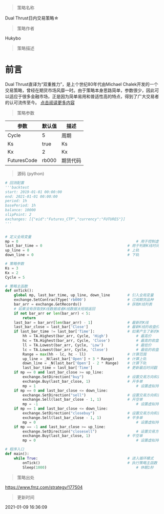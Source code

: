 
> 策略名称

Dual Thrust日内交易策略☆

> 策略作者

Hukybo

> 策略描述

# 前言
Dual Thrust直译为“双重推力”，是上个世纪80年代由Michael Chalek开发的一个交易策略，曾经在期货市场风靡一时。由于策略本身思路简单，参数很少，因此可以适应于很多金融市场，正是因为简单易用和普适性高的特点，得到了广大交易者的认可流传至今。
[点击阅读更多内容](https://www.fmz.com/bbs-topic/4757)

> 策略参数



|参数|默认值|描述|
|----|----|----|
|Cycle|5|周期|
|Ks|true|Ks|
|Kx|2|Kx|
|FuturesCode|rb000|期货代码|


> 源码 (python)

``` python
# 回测配置 
'''backtest
start: 2019-01-01 00:00:00
end: 2021-01-01 00:00:00
period: 1h
basePeriod: 1h
balance: 10000
slipPoint: 2
exchanges: [{"eid":"Futures_CTP","currency":"FUTURES"}]
'''


# 定义全局变量
mp = 0  													# 用于控制虚拟持仓
last_bar_time = 0  										# 用于判断K线时间
up_line = 0  											# 上轨
down_line = 0  											# 下轨

# 策略参数
Ks = 3
Kx = 2
Cycle = 5

# 策略主函数
def onTick():
    global mp, last_bar_time, up_line, down_line 		# 引入全局变量
    exchange.SetContractType('rb000')  					# 订阅期货品种
    bar_arr = exchange.GetRecords()  					# 获取K线列表
    # 如果没有获取到K线数据或者K线数据太短就返回
    if not bar_arr or len(bar_arr) < 5:
        return  
    last_bar = bar_arr[len(bar_arr) - 1]  				# 最新的K线
    last_bar_close = last_bar['Close']  				# 最新K线的收盘价
    if last_bar_time != last_bar['Time']:  				# 如果产生了新的K线
        hh = TA.Highest(bar_arr, Cycle, 'High')  			# 最高价
        hc = TA.Highest(bar_arr, Cycle, 'Close')  			# 最高的收盘价
        ll = TA.Lowest(bar_arr, Cycle, 'Low')  				# 最低价
        lc = TA.Lowest(bar_arr, Cycle, 'Close')  			# 最低的收盘价
        Range = max(hh - lc, hc - ll)  					# 计算范围
        up_line = _N(last_bar['Open'] + 3 * Range)  	# 计算上轨
        down_line = _N(last_bar['Open'] - 2 * Range)	# 计算下轨
        last_bar_time = last_bar['Time']  				# 更新最后时间戳
    if mp == 0 and last_bar_close >= up_line:
        exchange.SetDirection("buy")  					# 设置交易方向和类型
        exchange.Buy(last_bar_close, 1)  				# 开多单
        mp = 1  											# 设置虚拟持仓有多单
    if mp == 0 and last_bar_close <= down_line:
        exchange.SetDirection("sell")  					# 设置交易方向和类型
        exchange.Sell(last_bar_close - 1, 1)  			# 开空单
        mp = -1  											# 设置虚拟持仓有空单
    if mp == 1 and last_bar_close <= down_line:
        exchange.SetDirection("closebuy")  				# 设置交易方向和类型
        exchange.Sell(last_bar_close - 1, 1)  			# 平多单
        mp = 0  											# 设置虚拟持仓空仓
    if mp == -1 and last_bar_close >= up_line:
        exchange.SetDirection("closesell")  				# 设置交易方向和类型
        exchange.Buy(last_bar_close, 1)  				# 平空单
        mp = 0  											# 设置虚拟持仓空仓

# 程序入口        
def main():
    while True:  										# 进入循环模式
        onTick()  										# 执行策略主函数
        Sleep(1000)  										# 休眠1秒


```

> 策略出处

https://www.fmz.com/strategy/177504

> 更新时间

2021-01-09 16:36:09
